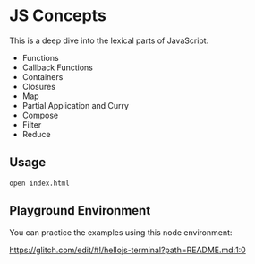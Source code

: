 # JS Concepts

This is a deep dive into the lexical parts of JavaScript.

* Functions
* Callback Functions
* Containers
* Closures
* Map
* Partial Application and Curry
* Compose
* Filter
* Reduce

## Usage

```
open index.html
```

## Playground Environment

You can practice the examples using this node environment:

https://glitch.com/edit/#!/hellojs-terminal?path=README.md:1:0
